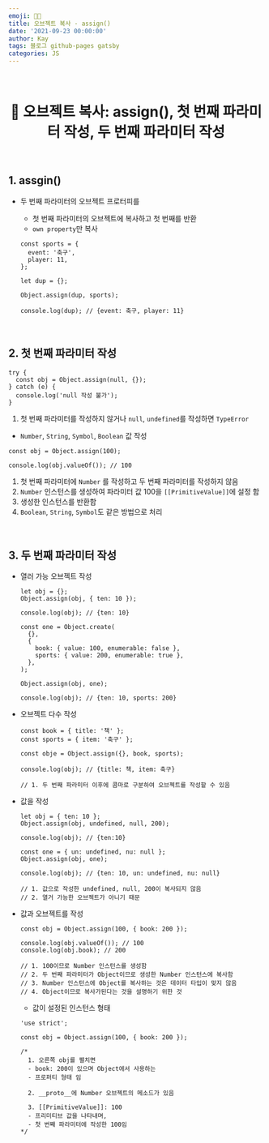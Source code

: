 ```yaml
---
emoji: 👨‍💻
title: 오브젝트 복사 - assign()
date: '2021-09-23 00:00:00'
author: Kay
tags: 블로그 github-pages gatsby
categories: JS
---
```


<br>

<h1 align="center">
  👋  오브젝트 복사: assign(), 첫 번째 파라미터 작성, 두 번째 파라미터 작성
</h1>

<br>

## 1. assgin()

- 두 번째 파라미터의 오브젝트 프로터피를

  - 첫 번째 파라미터의 오브젝트에 복사하고 첫 번째를 반환
  - `own property`만 복사

  ```tsx
  const sports = {
    event: '축구',
    player: 11,
  };

  let dup = {};

  Object.assign(dup, sports);

  console.log(dup); // {event: 축구, player: 11}
  ```

<br>

## 2. 첫 번째 파라미터 작성

```tsx
try {
  const obj = Object.assign(null, {});
} catch (e) {
  console.log('null 작성 불가');
}
```

1. 첫 번째 파라미터를 작성하지 않거나 `null`, `undefined`를 작성하면 `TypeError`

- `Number`, `String`, `Symbol`, `Boolean` 값 작성

```tsx
const obj = Object.assign(100);

console.log(obj.valueOf()); // 100
```

1. 첫 번째 파라미터에 `Number` 를 작성하고 두 번째 파라미터를 작성하지 않음
2. `Number` 인스턴스를 생성하여 파라미터 값 100을 `[[PrimitiveValue]]`에 설정 함
3. 생성한 인스턴스를 반환함
4. `Boolean`, `String`, `Symbol`도 같은 방법으로 처리

<br>

## 3. 두 번째 파라미터 작성

- 열러 가능 오브젝트 작성

  ```tsx
  let obj = {};
  Object.assign(obj, { ten: 10 });

  console.log(obj); // {ten: 10}

  const one = Object.create(
    {},
    {
      book: { value: 100, enumerable: false },
      sports: { value: 200, enumerable: true },
    },
  );

  Object.assign(obj, one);

  console.log(obj); // {ten: 10, sports: 200}
  ```

- 오브젝트 다수 작성

  ```tsx
  const book = { title: '책' };
  const sports = { item: '축구' };

  const obje = Object.assign({}, book, sports);

  console.log(obj); // {title: 책, item: 축구}

  // 1. 두 번째 파라미터 이후에 콤마로 구분하여 오브젝트를 작성할 수 있음
  ```

- 값을 작성

  ```tsx
  let obj = { ten: 10 };
  Object.assign(obj, undefined, null, 200);

  console.log(obj); // {ten:10}

  const one = { un: undefined, nu: null };
  Object.assign(obj, one);

  console.log(obj); // {ten: 10, un: undefined, nu: null}

  // 1. 값으로 작성한 undefined, null, 200이 복사되지 않음
  // 2. 열거 가능한 오브젝트가 아니기 때문
  ```

- 값과 오브젝트를 작성

  ```tsx
  const obj = Object.assign(100, { book: 200 });

  console.log(obj.valueOf()); // 100
  console.log(obj.book); // 200

  // 1. 100이므로 Number 인스턴스를 생성함
  // 2. 두 번째 파라미터가 Object이므로 생성한 Number 인스턴스에 복사함
  // 3. Number 인스턴스에 Object를 복사하는 것은 데이터 타입이 맞지 않음
  // 4. Object이므로 복사가된다는 것을 설명하기 위한 것
  ```

  - 값이 설정된 인스턴스 형태

  ```tsx
  'use strict';

  const obj = Object.assign(100, { book: 200 });

  /*
  	1. 오른쪽 obj를 펼치면
  	- book: 200이 있으며 Object에서 사용하는
  	- 프로퍼티 형태 임
  
  	2. __proto__에 Number 오브젝트의 메소드가 있음
  
  	3. [[PrimitiveValue]]: 100
  	- 프리미티브 값을 나타내며,
  	- 첫 번째 파라미터에 작성한 100임
  */
  ```

```toc

```
